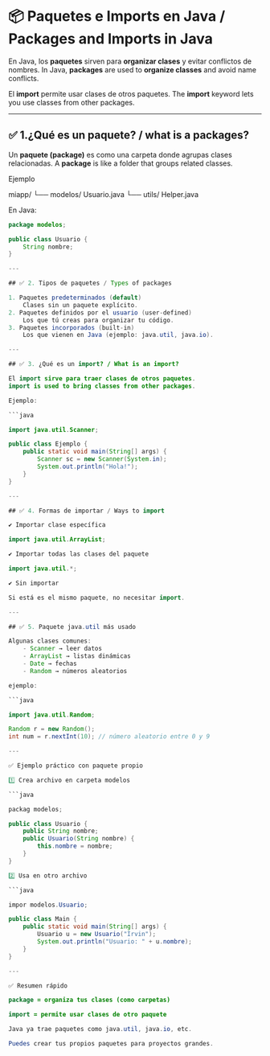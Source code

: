 # 📦 Paquetes e Imports en Java / Packages and Imports in Java

En Java, los **paquetes** sirven para **organizar clases** y evitar conflictos de nombres.
In Java, **packages** are used to **organize classes** and avoid name conflicts.

El **import** permite usar clases de otros paquetes.
The **import** keyword lets you use classes from other packages.

---

## ✅ 1.¿Qué es un paquete? / what is a packages?

Un **paquete (package)** es como una carpeta donde agrupas clases relacionadas.
A **package** is like a folder that groups related classes.

Ejemplo

miapp/
└── modelos/
Usuario.java
└── utils/
Helper.java


En Java:
```java
package modelos;

public class Usuario {
    String nombre;
}

---

## ✅ 2. Tipos de paquetes / Types of packages

1. Paquetes predeterminados (default)
    Clases sin un paquete explícito.
2. Paquetes definidos por el usuario (user-defined)
    Los que tú creas para organizar tu código.
3. Paquetes incorporados (built-in)
    Los que vienen en Java (ejemplo: java.util, java.io).

---

## ✅ 3. ¿Qué es un import? / What is an import?

El import sirve para traer clases de otros paquetes.
import is used to bring classes from other packages.

Ejemplo:

```java

import java.util.Scanner;

public class Ejemplo {
    public static void main(String[] args) {
        Scanner sc = new Scanner(System.in);
        System.out.println("Hola!");
    }
}

---

## ✅ 4. Formas de importar / Ways to import

✔ Importar clase específica

import java.util.ArrayList;

✔ Importar todas las clases del paquete

import java.util.*;

✔ Sin importar

Si está es el mismo paquete, no necesitar import.

---

## ✅ 5. Paquete java.util más usado

Algunas clases comunes:
    - Scanner → leer datos
    - ArrayList → listas dinámicas
    - Date → fechas
    - Random → números aleatorios

ejemplo:

```java

import java.util.Random;

Random r = new Random();
int num = r.nextInt(10); // número aleatorio entre 0 y 9 

---

✅ Ejemplo práctico con paquete propio

1️⃣ Crea archivo en carpeta modelos

```java

packag modelos;

public class Usuario {
    public String nombre;
    public Usuario(String nombre) {
        this.nombre = nombre;
    }
}

2️⃣ Usa en otro archivo

```java

impor modelos.Usuario;

public class Main {
    public static void main(String[] args) {
        Usuario u = new Usuario("Irvin");
        System.out.println("Usuario: " + u.nombre);
    }
}

---

✅ Resumen rápido

package = organiza tus clases (como carpetas)

import = permite usar clases de otro paquete

Java ya trae paquetes como java.util, java.io, etc.

Puedes crear tus propios paquetes para proyectos grandes.
